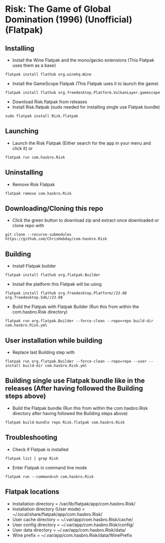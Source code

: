 # Risk: The Game of Global Domination (1996) (Unofficial) (Flatpak)
## Installing
- Install the Wine Flatpak and the mono/gecko extensions (This Flatpak uses them as a base)
```console
flatpak install flathub org.winehq.Wine
```
- Install the GameScope Flatpak (This Flatpak uses it to launch the game)
```console
flatpak install flathub org.freedesktop.Platform.VulkanLayer.gamescope
```
- Download Risk.flatpak from releases
- Install Risk.flatpak (sudo needed for installing single use Flatpak bundle)
```console
sudo flatpak install Risk.flatpak
```
## Launching
- Launch the Risk Flatpak (Either search for the app in your menu and click it) or
```console
flatpak run com.hasbro.Risk
```
## Uninstalling
- Remove Risk Flatpak
```console
flatpak remove com.hasbro.Risk
```
## Downloading/Cloning this repo
- Click the green button to download zip and extract once downloaded or clone repo with
```console
git clone --recurse-submodules https://github.com/ChrisHobday/com.hasbro.Risk
```
## Building
- Install Flatpak builder
```console
flatpak install flathub org.flatpak.Builder
```
- Install the platform this Flatpak will be using
```console
flatpak install flathub org.freedesktop.Platform//23.08 org.freedesktop.Sdk//23.08
```
- Build the Flatpak with Flatpak Builder (Run this from within the com.hasbro.Risk directory)
```console
flatpak run org.flatpak.Builder --force-clean --repo=repo build-dir com.hasbro.Risk.yml
```
## User installation while building
- Replace last Building step with
```console
flatpak run org.flatpak.Builder --force-clean --repo=repo --user --install build-dir com.hasbro.Risk.yml
```
## Building single use Flatpak bundle like in the releases (After having followed the Building steps above)
- Build the Flatpak bundle (Run this from within the com.hasbro.Risk directory after having followed the Building steps above)
```console
flatpak build-bundle repo Risk.flatpak com.hasbro.Risk
```
## Troubleshooting
- Check if Flatpak is installed
```console
flatpak list | grep Risk
```
- Enter Flatpak in command line mode
```console
flatpak run --command=sh com.hasbro.Risk
```
## Flatpak locations
- Installation directory             = /var/lib/flatpak/app/com.hasbro.Risk/
- Installation directory (User mode) = ~/.local/share/flatpak/app/com.hasbro.Risk/
- User cache directory               = ~/.var/app/com.hasbro.Risk/cache/
- User config directory              = ~/.var/app/com.hasbro.Risk/config/
- User data directory                = ~/.var/app/com.hasbro.Risk/data/
- Wine prefix                        = ~/.var/app/com.hasbro.Risk/data/WinePrefix